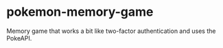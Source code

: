 # pokemon-memory-game
Memory game that works a bit like two-factor authentication and uses the PokeAPI.
